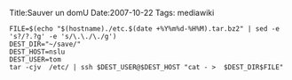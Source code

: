 Title:Sauver un domU
Date:2007-10-22
Tags:  mediawiki

    FILE=$(echo "$(hostname)./etc.$(date +%Y%m%d-%H%M).tar.bz2" | sed -e 's?/?.?g' -e 's/\.\./\./g')
    DEST_DIR="~/save/"
    DEST_HOST=nslu
    DEST_USER=tom
    tar -cjv  /etc/ | ssh $DEST_USER@$DEST_HOST "cat - >  $DEST_DIR$FILE"
